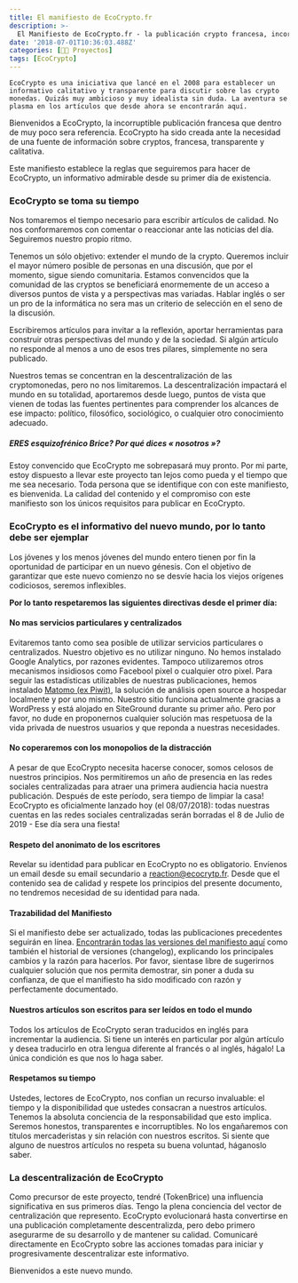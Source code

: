 ```yaml
---
title: El manifiesto de EcoCrypto.fr
description: >-
  El Manifiesto de EcoCrypto.fr - la publicación crypto francesa, incorruptible, intransigente y libre.
date: '2018-07-01T10:36:03.488Z'
categories: [👩‍🔧 Proyectos]
tags: [EcoCrypto]
---
```


`EcoCrypto es una iniciativa que lancé en el 2008 para establecer un informativo calitativo y transparente para discutir sobre las crypto monedas. Quizás muy ambicioso y muy idealista sin duda. La aventura se plasma en los artículos que desde ahora se encontrarán aquí.`

Bienvenidos a EcoCrypto, la incorruptible publicación francesa que dentro de muy poco sera referencia. EcoCrypto ha sido creada ante la necesidad de una fuente de información sobre cryptos, francesa, transparente y calitativa.

Este manifiesto establece la reglas que seguiremos para hacer de EcoCrypto, un informativo admirable desde su primer día de existencia.

### EcoCrypto se toma su tiempo

Nos tomaremos el tiempo necesario para escribir artículos de calidad. No nos conformaremos con comentar o reaccionar ante las noticias del día. Seguiremos nuestro propio ritmo.

Tenemos un sólo objetivo: extender el mundo de la crypto. Queremos incluir el mayor número posible de personas en una discusión, que por el momento, sigue siendo comunitaria. Estamos convencidos que la comunidad de las cryptos se beneficiará enormemente de un acceso a diversos puntos de vista y a perspectivas mas variadas. Hablar inglés o ser un pro de la informática no sera mas un criterio de selección en el seno de la discusión.

Escribiremos artículos para invitar a la reflexión, aportar herramientas para construir otras perspectivas del mundo y de la sociedad. Si algún artículo no responde al menos a uno de esos tres pilares, simplemente no sera publicado.

Nuestros temas se concentran en la descentralización de las cryptomonedas, pero no nos limitaremos. La descentralización impactará el mundo en su totalidad, aportaremos desde luego, puntos de vista que vienen de todas las fuentes pertinentes para comprender los alcances de ese impacto: político, filosófico, sociológico, o cualquier otro conocimiento adecuado.

##### *ERES esquizofrénico Brice? Por qué dices « nosotros »?*

Estoy convencido que EcoCrypto me sobrepasará muy pronto. Por mi parte, estoy dispuesto a llevar este proyecto tan lejos como pueda y el tiempo que me sea necesario. Toda persona que se identifique con con este manifiesto, es bienvenida. La calidad del contenido y el compromiso con este manifiesto son los únicos requisitos para publicar en EcoCrypto.

### EcoCrypto es el informativo del nuevo mundo, por lo tanto debe ser ejemplar

Los jóvenes y los menos jóvenes del mundo entero tienen por fin la oportunidad de participar en un nuevo génesis. Con el objetivo de garantizar que este nuevo comienzo no se desvíe hacia los viejos orígenes codiciosos, seremos inflexibles.

**Por lo tanto respetaremos las siguientes directivas desde el primer día:**

#### No mas servicios particulares y centralizados

Evitaremos tanto como sea posible de utilizar servicios particulares o centralizados. Nuestro objetivo es no utilizar ninguno. No hemos instalado Google Analytics, por razones evidentes. Tampoco utilizaremos otros mecanismos insidiosos como Facebool pixel o cualquier otro pixel. Para seguir las estadísticas utilizables de nuestras publicaciones, hemos instalado [Matomo (ex Piwit)](https://matomo.org/), la solución de análisis open source a hospedar localmente y por uno mismo. Nuestro sitio funciona actualmente gracias a WordPress y está alojado en SiteGround durante su primer año. Pero por favor, no dude en proponernos cualquier solución mas respetuosa de la vida privada de nuestros usuarios y que reponda a nuestras necesidades.

#### No coperaremos con los monopolios de la distracción

A pesar de que EcoCrypto necesita hacerse conocer, somos celosos de nuestros principios. Nos permitiremos un año de presencia en las redes sociales centralizadas para atraer una primera audiencia hacia nuestra publicación. Después de este período, sera tiempo de limpiar la casa! EcoCrypto es oficialmente lanzado hoy (el 08/07/2018): todas nuestras cuentas en las redes sociales centralizadas serán borradas el 8 de Julio de 2019 - Ese día sera una fiesta!

#### Respeto del anonimato de los escritores

Revelar su identidad para publicar en EcoCrypto no es obligatorio. Envíenos un email desde su email secundario a <reaction@ecocrytp.fr>. Desde que el contenido sea de calidad y respete los principios del presente documento, no tendremos necesidad de su identidad para nada.

#### Trazabilidad del Manifiesto

Si el manifiesto debe ser actualizado, todas las publicaciones precedentes seguirán en línea. [Encontrarán todas las versiones del manifiesto aquí](https://ecocrypto.fr/manifiesto/) como también el historial de versiones (changelog), explicando los principales cambios y la razón para hacerlos. Por favor, sientase libre de sugerirnos cualquier solución que nos permita demostrar, sin poner a duda su confianza, de que el manifiesto ha sido modificado con razón y perfectamente documentado.

#### Nuestros artículos son escritos para ser leídos en todo el mundo

Todos los artículos de EcoCrypto seran traducidos en inglés para incrementar la audiencia. Si tiene un interés en particular por algún artículo y desea traducirlo en otra lengua diferente al francés o al inglés, hágalo! La única condición es que nos lo haga saber.

#### Respetamos su tiempo

Ustedes, lectores de EcoCrypto, nos confian un recurso invaluable: el tiempo y la disponibilidad que ustedes consacran a nuestros artículos. Tenemos la absoluta conciencia de la responsabilidad que esto implica. Seremos honestos, transparentes e incorruptibles. No los engañaremos con títulos mercaderistas y sin relación con nuestros escritos. Si siente que alguno de nuestros artículos no respeta su buena voluntad, háganoslo saber.

###  La descentralización de EcoCrypto

Como precursor de este proyecto, tendré (TokenBrice) una influencia significativa en sus primeros días. Tengo la plena conciencia del vector de centralización que represento. EcoCrypto evolucionará hasta convertirse en una publicación completamente descentralizda, pero debo primero asegurarme de su desarrollo y de mantener su calidad. Comunicaré directamente en EcoCrypto sobre las acciones tomadas para iniciar y progresivamente descentralizar este informativo.

Bienvenidos a este nuevo mundo.